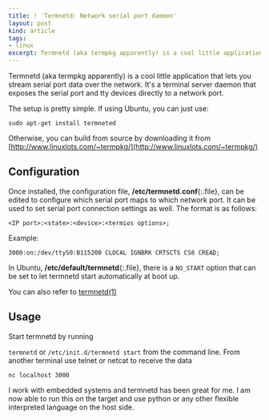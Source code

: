 ```yaml
---
title: ! 'Termnetd: Network serial port daemon'
layout: post
kind: article
tags:
- linux
excerpt: Termnetd (aka termpkg apparently) is a cool little application that lets you stream serial port data over the network
---
```


Termnetd (aka termpkg apparently) is a cool little application that lets you stream serial port data
over the network. It's a terminal server daemon that exposes the serial port and tty devices directly to a network port.

The setup is pretty simple. If using Ubuntu, you can just use:

    sudo apt-get install termneted

Otherwise, you can build from source by downloading it from [http://www.linuxlots.com/~termpkg/](http://www.linuxlots.com/~termpkg/)

## Configuration

Once installed, the configuration file, **/etc/termnetd.conf**{:.file}, can be edited to configure which serial port maps to which network port. It can be used to set serial port connection settings as well.
The format is as follows:

    <IP port>:<state>:<device>:<termios options>;

Example:

    3000:on:/dev/ttyS0:B115200 CLOCAL IGNBRK CRTSCTS CS8 CREAD;

In Ubuntu, **/etc/default/termnetd**{:.file}, there is a `NO_START` option that can be set to let termnetd start automatically at
boot up.

You can also refer to [termnetd(1)](http://manpages.ubuntu.com/manpages/natty/man1/termnetd.1.html)

## Usage

Start termnetd by running

`termnetd`
or
`/etc/init.d/termnetd start`
from the command line. From another terminal use telnet or netcat to receive the data

`nc localhost 3000`

I work with embedded systems and termnetd has been great for me. I am now able to run this on the target and use python
or any other flexible interpreted language on the host side.
